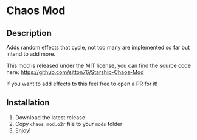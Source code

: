 # Chaos Mod
## Description
Adds random effects that cycle, not too many are implemented so far but intend to add more.

This mod is released under the MIT license, you can find the source code here: https://github.com/sitton76/Starship-Chaos-Mod

If you want to add effects to this feel free to open a PR for it!

## Installation
1. Download the latest release
2. Copy `chaos_mod.o2r` file to your `mods` folder
3. Enjoy!
